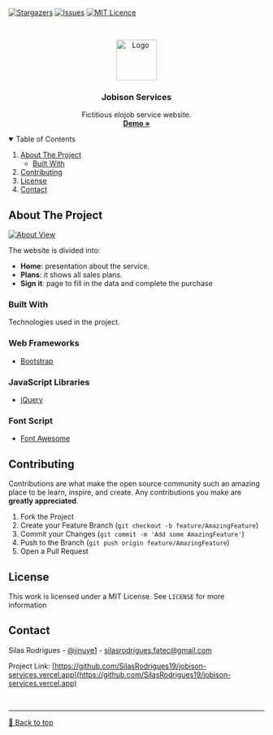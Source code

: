 [![Stargazers][stars-shield]][stars-url]
[![Issues][issues-shield]][issues-url]
[![MIT Licence][license-shield]][license-url]


<!-- PROJECT LOGO -->
<br />
<p align="center">
  <a href="https://jobison-services.vercel.app">
    <img src="http://bit.ly/2SIgaxB" alt="Logo" width="80" height="80">
  </a>

  <h3 align="center">Jobison Services</h3>

  <p align="center">
    Fictitious elojob service website.
    <br />
    <a href="https://jobison-services.vercel.app"><strong>Demo »</strong></a>
    <br />
  </p>
</p>



<!-- TABLE OF CONTENTS -->
<details open="open">
  <summary>Table of Contents</summary>
  <ol>
    <li>
      <a href="#about-the-project">About The Project</a>
      <ul>
        <li><a href="#built-with">Built With</a></li>
      </ul>
    </li>
    <li><a href="#contributing">Contributing</a></li>
    <li><a href="#license">License</a></li>
    <li><a href="#contact">Contact</a></li>
  </ol>
</details>



<!-- ABOUT THE PROJECT -->
## About The Project

[![About View][About View]](https://github.com/SilasRodrigues19/jobison-services.vercel.app)



The website is divided into:
* **Home**: presentation about the service.
* **Plans**: it shows all sales plans.
* **Sign it**: page to fill in the data and complete the purchase

### Built With

Technologies used in the project.

### Web Frameworks
* [Bootstrap](https://getbootstrap.com)

### JavaScript Libraries
* [jQuery](https://jquery.com)

### Font Script
* [Font Awesome](https://fontawesome.com)



<!-- CONTRIBUTING -->
## Contributing

Contributions are what make the open source community such an amazing place to be learn, inspire, and create. Any contributions you make are **greatly appreciated**.

1. Fork the Project
2. Create your Feature Branch (`git checkout -b feature/AmazingFeature`)
3. Commit your Changes (`git commit -m 'Add some AmazingFeature'`)
4. Push to the Branch (`git push origin feature/AmazingFeature`)
5. Open a Pull Request


<!-- LICENSE -->
## License

This work is licensed under a MIT License. See `LICENSE` for more information


<!-- CONTACT -->
## Contact

Silas Rodrigues - [@jinuye1](https://twitter.com/jinuye1) - silasrodrigues.fatec@gmail.com

Project Link: [https://github.com/SilasRodrigues19/jobison-services.vercel.app](https://github.com/SilasRodrigues19/jobison-services.vercel.app)

   
   <!-- MARKDOWN LINKS & IMAGES -->
<!-- https://www.markdownguide.org/basic-syntax/#reference-style-links -->
[contributors-shield]: https://img.shields.io/github/contributors/SilasRodrigues19/jobison-services.vercel.app.svg?style=for-the-badge
[contributors-url]: https://github.com/SilasRodrigues19/jobison-services.vercel.app/graphs/contributors
[forks-shield]: https://img.shields.io/github/forks/SilasRodrigues19/jobison-services.vercel.app.svg?style=for-the-badge
[forks-url]: https://github.com/SilasRodrigues19/jobison-services.vercel.app/network/members
[stars-shield]: https://img.shields.io/github/stars/SilasRodrigues19/jobison-services.vercel.app.svg?style=for-the-badge
[stars-url]: https://github.com/SilasRodrigues19/jobison-services.vercel.app/stargazers
[issues-shield]: https://img.shields.io/github/issues/SilasRodrigues19/jobison-services.vercel.app.svg?style=for-the-badge
[issues-url]: https://github.com/SilasRodrigues19/jobison-services.vercel.app/issues
[license-shield]: https://img.shields.io/github/license/SilasRodrigues19/jobison-services.vercel.app.svg?style=for-the-badge
[license-url]: https://github.com/SilasRodrigues19/jobison-services.vercel.app/blob/master/LICENSE
[About View]: https://github.com/SilasRodrigues19/jobison-services.vercel.app/blob/master/img/preview.gif

<br><hr>
[🔼 Back to top](#Jobison-Services)

